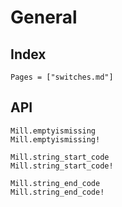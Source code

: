 # General

## Index
```@index
Pages = ["switches.md"]
```

## API
```@docs
Mill.emptyismissing
Mill.emptyismissing!

Mill.string_start_code
Mill.string_start_code!

Mill.string_end_code
Mill.string_end_code!
```

